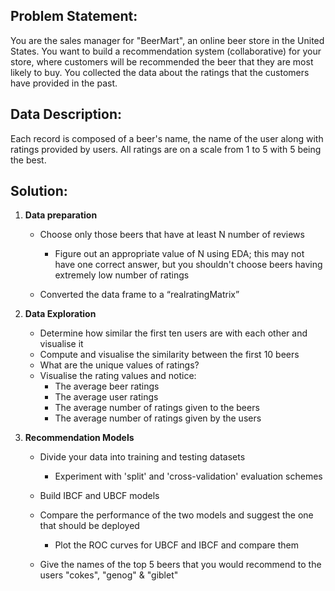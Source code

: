 ## Problem Statement:

You are the sales manager for "BeerMart", an online beer store in the United States.  You want to build a recommendation system (collaborative) for your store, where customers will be recommended the beer that they are most likely to buy. You collected the data about the ratings that the customers have provided in the past.

## Data Description:

Each record is composed of a beer's name, the name of the user along with ratings provided by users. All ratings are on a scale from 1 to 5 with 5 being the best.

## Solution:

1. **Data preparation**
	- Choose only those beers that have at least N number of reviews
		- Figure out an appropriate value of N using EDA; this may not have one correct answer, but you shouldn't choose beers having extremely low 		  number of ratings

	- Converted the data frame to a “realratingMatrix”

2. **Data Exploration**

	- Determine how similar the first ten users are with each other and visualise it
	- Compute and visualise the similarity between the first 10 beers
	- What are the unique values of ratings?
	- Visualise the rating values and notice:
		- The average beer ratings
		- The average user ratings
		- The average number of ratings given to the beers
		- The average number of ratings given by the users

3. **Recommendation Models**

	- Divide your data into training and testing datasets
		- Experiment with 'split' and 'cross-validation' evaluation schemes

	- Build IBCF and UBCF models

	- Compare the performance of the two models and suggest the one that should be deployed
		- Plot the ROC curves for UBCF and IBCF and compare them

	- Give the names of the top 5 beers that you would recommend to the users "cokes", "genog" & "giblet"
